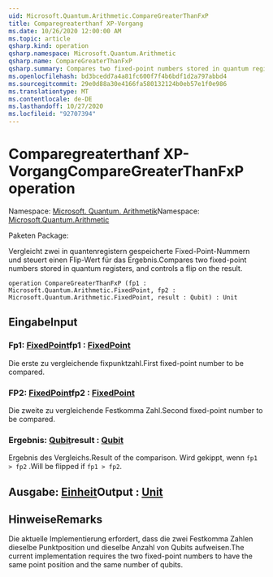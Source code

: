```yaml
---
uid: Microsoft.Quantum.Arithmetic.CompareGreaterThanFxP
title: Comparegreaterthanf XP-Vorgang
ms.date: 10/26/2020 12:00:00 AM
ms.topic: article
qsharp.kind: operation
qsharp.namespace: Microsoft.Quantum.Arithmetic
qsharp.name: CompareGreaterThanFxP
qsharp.summary: Compares two fixed-point numbers stored in quantum registers, and controls a flip on the result.
ms.openlocfilehash: bd3bcedd7a4a81fc600f7f4b6bdf1d2a797abbd4
ms.sourcegitcommit: 29e0d88a30e4166fa580132124b0eb57e1f0e986
ms.translationtype: MT
ms.contentlocale: de-DE
ms.lasthandoff: 10/27/2020
ms.locfileid: "92707394"
---
```

# <a name="comparegreaterthanfxp-operation"></a><span data-ttu-id="7c1aa-102">Comparegreaterthanf XP-Vorgang</span><span class="sxs-lookup"><span data-stu-id="7c1aa-102">CompareGreaterThanFxP operation</span></span>

<span data-ttu-id="7c1aa-103">Namespace: [Microsoft. Quantum. Arithmetik](xref:Microsoft.Quantum.Arithmetic)</span><span class="sxs-lookup"><span data-stu-id="7c1aa-103">Namespace: [Microsoft.Quantum.Arithmetic](xref:Microsoft.Quantum.Arithmetic)</span></span>

<span data-ttu-id="7c1aa-104">Paketen [](https://nuget.org/packages/)</span><span class="sxs-lookup"><span data-stu-id="7c1aa-104">Package: [](https://nuget.org/packages/)</span></span>


<span data-ttu-id="7c1aa-105">Vergleicht zwei in quantenregistern gespeicherte Fixed-Point-Nummern und steuert einen Flip-Wert für das Ergebnis.</span><span class="sxs-lookup"><span data-stu-id="7c1aa-105">Compares two fixed-point numbers stored in quantum registers, and controls a flip on the result.</span></span>

```qsharp
operation CompareGreaterThanFxP (fp1 : Microsoft.Quantum.Arithmetic.FixedPoint, fp2 : Microsoft.Quantum.Arithmetic.FixedPoint, result : Qubit) : Unit
```


## <a name="input"></a><span data-ttu-id="7c1aa-106">Eingabe</span><span class="sxs-lookup"><span data-stu-id="7c1aa-106">Input</span></span>

### <a name="fp1--fixedpoint"></a><span data-ttu-id="7c1aa-107">Fp1: [FixedPoint](xref:Microsoft.Quantum.Arithmetic.FixedPoint)</span><span class="sxs-lookup"><span data-stu-id="7c1aa-107">fp1 : [FixedPoint](xref:Microsoft.Quantum.Arithmetic.FixedPoint)</span></span>

<span data-ttu-id="7c1aa-108">Die erste zu vergleichende fixpunktzahl.</span><span class="sxs-lookup"><span data-stu-id="7c1aa-108">First fixed-point number to be compared.</span></span>


### <a name="fp2--fixedpoint"></a><span data-ttu-id="7c1aa-109">FP2: [FixedPoint](xref:Microsoft.Quantum.Arithmetic.FixedPoint)</span><span class="sxs-lookup"><span data-stu-id="7c1aa-109">fp2 : [FixedPoint](xref:Microsoft.Quantum.Arithmetic.FixedPoint)</span></span>

<span data-ttu-id="7c1aa-110">Die zweite zu vergleichende Festkomma Zahl.</span><span class="sxs-lookup"><span data-stu-id="7c1aa-110">Second fixed-point number to be compared.</span></span>


### <a name="result--qubit"></a><span data-ttu-id="7c1aa-111">Ergebnis: [Qubit](xref:microsoft.quantum.lang-ref.qubit)</span><span class="sxs-lookup"><span data-stu-id="7c1aa-111">result : [Qubit](xref:microsoft.quantum.lang-ref.qubit)</span></span>

<span data-ttu-id="7c1aa-112">Ergebnis des Vergleichs.</span><span class="sxs-lookup"><span data-stu-id="7c1aa-112">Result of the comparison.</span></span> <span data-ttu-id="7c1aa-113">Wird gekippt, wenn `fp1 > fp2` .</span><span class="sxs-lookup"><span data-stu-id="7c1aa-113">Will be flipped if `fp1 > fp2`.</span></span>



## <a name="output--unit"></a><span data-ttu-id="7c1aa-114">Ausgabe: [Einheit](xref:microsoft.quantum.lang-ref.unit)</span><span class="sxs-lookup"><span data-stu-id="7c1aa-114">Output : [Unit](xref:microsoft.quantum.lang-ref.unit)</span></span>



## <a name="remarks"></a><span data-ttu-id="7c1aa-115">Hinweise</span><span class="sxs-lookup"><span data-stu-id="7c1aa-115">Remarks</span></span>

<span data-ttu-id="7c1aa-116">Die aktuelle Implementierung erfordert, dass die zwei Festkomma Zahlen dieselbe Punktposition und dieselbe Anzahl von Qubits aufweisen.</span><span class="sxs-lookup"><span data-stu-id="7c1aa-116">The current implementation requires the two fixed-point numbers to have the same point position and the same number of qubits.</span></span>